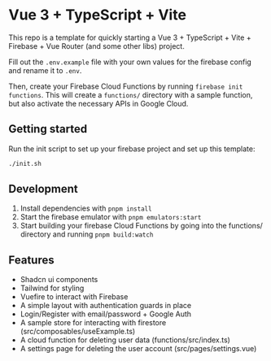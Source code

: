 # Vue 3 + TypeScript + Vite

This repo is a template for quickly starting a Vue 3 + TypeScript + Vite + Firebase + Vue Router (and some other libs) project.

Fill out the `.env.example` file with your own values for the firebase config and rename it to `.env`.

Then, create your Firebase Cloud Functions by running `firebase init functions`. This will create a `functions/` directory with a sample function,
but also activate the necessary APIs in Google Cloud.

## Getting started

Run the init script to set up your firebase project and set up this template:

```bash
./init.sh
```

## Development

1. Install dependencies with `pnpm install`
2. Start the firebase emulator with `pnpm emulators:start`
3. Start building your firebase Cloud Functions by going into the functions/ directory and running `pnpm build:watch`

## Features

- Shadcn ui components
- Tailwind for styling
- Vuefire to interact with Firebase
- A simple layout with authentication guards in place
- Login/Register with email/password + Google Auth
- A sample store for interacting with firestore (src/composables/useExample.ts)
- A cloud function for deleting user data (functions/src/index.ts)
- A settings page for deleting the user account (src/pages/settings.vue)
